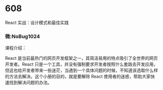 # 608
React 实战：设计模式和最佳实践
### 微:NoBug1024 


课程介绍：

React 是当前最热门的网页开发框架之一，其简洁易用的特点吸引了全世界的网页开发者。React 只是一个工具，并没有强制要求开发者按照什么套路去开发应用，但这也给开发者带来一些迷茫，当遇到一个具体问题的时候，不知道该选取什么样的方法去解决。这个小册的目的，就是要解除 React 使用者的迷惑，帮助大家快速找到解决问题的办法。

